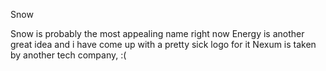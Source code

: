 Snow

Snow is probably the most appealing name right now
Energy is another great idea and i have come up with a pretty sick logo for it
Nexum is taken by another tech company, :(
